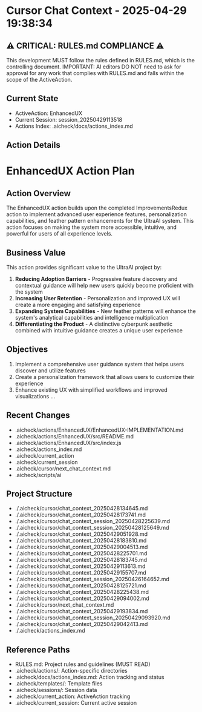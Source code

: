 # Cursor Chat Context - 2025-04-29 19:38:34

## ⚠️ CRITICAL: RULES.md COMPLIANCE ⚠️

This development MUST follow the rules defined in RULES.md, which is the controlling document.
IMPORTANT: AI editors DO NOT need to ask for approval for any work that complies with RULES.md and falls within the scope of the ActiveAction.

## Current State

- ActiveAction: EnhancedUX
- Current Session: session_20250429113518
- Actions Index: .aicheck/docs/actions_index.md

## Action Details

# EnhancedUX Action Plan

## Action Overview

The EnhancedUX action builds upon the completed ImprovementsRedux action to implement advanced user experience features, personalization capabilities, and feather pattern enhancements for the UltraAI system. This action focuses on making the system more accessible, intuitive, and powerful for users of all experience levels.

## Business Value

This action provides significant value to the UltraAI project by:

1. **Reducing Adoption Barriers** - Progressive feature discovery and contextual guidance will help new users quickly become proficient with the system
2. **Increasing User Retention** - Personalization and improved UX will create a more engaging and satisfying experience
3. **Expanding System Capabilities** - New feather patterns will enhance the system's analytical capabilities and intelligence multiplication
4. **Differentiating the Product** - A distinctive cyberpunk aesthetic combined with intuitive guidance creates a unique user experience

## Objectives

1. Implement a comprehensive user guidance system that helps users discover and utilize features
2. Create a personalization framework that allows users to customize their experience
3. Enhance existing UX with simplified workflows and improved visualizations
   ...

## Recent Changes

- .aicheck/actions/EnhancedUX/EnhancedUX-IMPLEMENTATION.md
- .aicheck/actions/EnhancedUX/src/README.md
- .aicheck/actions/EnhancedUX/src/index.js
- .aicheck/actions_index.md
- .aicheck/current_action
- .aicheck/current_session
- .aicheck/cursor/next_chat_context.md
- .aicheck/scripts/ai

## Project Structure

- ./.aicheck/cursor/chat_context_20250428134645.md
- ./.aicheck/cursor/chat_context_20250428173741.md
- ./.aicheck/cursor/chat_context_session_20250428225639.md
- ./.aicheck/cursor/chat_context_session_20250428125649.md
- ./.aicheck/cursor/chat_context_20250429051928.md
- ./.aicheck/cursor/chat_context_20250428183810.md
- ./.aicheck/cursor/chat_context_20250429004513.md
- ./.aicheck/cursor/chat_context_20250428225701.md
- ./.aicheck/cursor/chat_context_20250428183745.md
- ./.aicheck/cursor/chat_context_20250429113613.md
- ./.aicheck/cursor/chat_context_20250429155707.md
- ./.aicheck/cursor/chat_context_session_20250426164652.md
- ./.aicheck/cursor/chat_context_20250428125721.md
- ./.aicheck/cursor/chat_context_20250428225438.md
- ./.aicheck/cursor/chat_context_20250429094002.md
- ./.aicheck/cursor/next_chat_context.md
- ./.aicheck/cursor/chat_context_20250429193834.md
- ./.aicheck/cursor/chat_context_session_20250429093920.md
- ./.aicheck/cursor/chat_context_20250429042413.md
- ./.aicheck/actions_index.md

## Reference Paths

- RULES.md: Project rules and guidelines (MUST READ)
- .aicheck/actions/: Action-specific directories
- .aicheck/docs/actions_index.md: Action tracking and status
- .aicheck/templates/: Template files
- .aicheck/sessions/: Session data
- .aicheck/current_action: ActiveAction tracking
- .aicheck/current_session: Current active session
